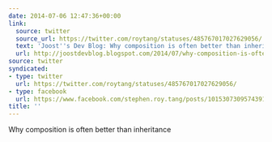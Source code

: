 ```yaml
---
date: 2014-07-06 12:47:36+00:00
link:
  source: twitter
  source_url: https://twitter.com/roytang/statuses/485767017027629056/
  text: 'Joost''s Dev Blog: Why composition is often better than inheritance'
  url: http://joostdevblog.blogspot.com/2014/07/why-composition-is-often-better-than.html
source: twitter
syndicated:
- type: twitter
  url: https://twitter.com/roytang/statuses/485767017027629056/
- type: facebook
  url: https://www.facebook.com/stephen.roy.tang/posts/10153073095743912
title: ''
---
```


Why composition is often better than inheritance